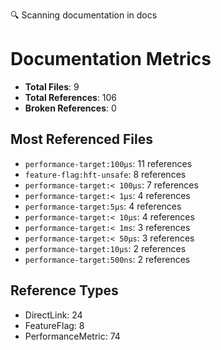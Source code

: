 🔍 Scanning documentation in docs
# Documentation Metrics

- **Total Files**: 9
- **Total References**: 106
- **Broken References**: 0

## Most Referenced Files

- `performance-target:100μs`: 11 references
- `feature-flag:hft-unsafe`: 8 references
- `performance-target:< 100μs`: 7 references
- `performance-target:< 1μs`: 4 references
- `performance-target:5μs`: 4 references
- `performance-target:< 10μs`: 4 references
- `performance-target:< 1ms`: 3 references
- `performance-target:< 50μs`: 3 references
- `performance-target:10μs`: 2 references
- `performance-target:500ns`: 2 references

## Reference Types

- DirectLink: 24
- FeatureFlag: 8
- PerformanceMetric: 74
